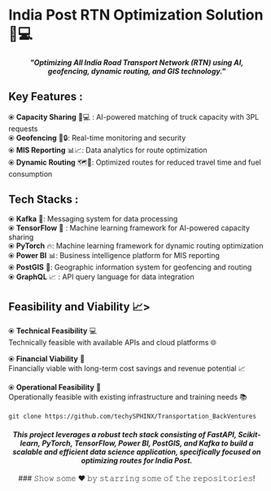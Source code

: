 
# India Post RTN Optimization Solution 🚚💻

<h4 align="center">
  <I>"Optimizing All India Road Transport Network (RTN) using AI, geofencing, dynamic routing, and GIS technology."</I>
</h4>

## Key Features : 

⦿ **Capacity Sharing** 🚚💻 : AI-powered matching of truck capacity with 3PL requests
<br>
⦿ **Geofencing** 📍🔒: Real-time monitoring and security
<br>
⦿ **MIS Reporting** 📊📈: Data analytics for route optimization
<br>
⦿ **Dynamic Routing** 🗺️💨: Optimized routes for reduced travel time and fuel consumption

## Tech Stacks :

⦿ **Kafka** 📱: Messaging system for data processing
<br>
⦿ **TensorFlow** 🤖 : Machine learning framework for AI-powered capacity sharing
<br>
⦿ **PyTorch** 🔥: Machine learning framework for dynamic routing optimization
<br>
⦿ **Power BI** 📊: Business intelligence platform for MIS reporting
<br>
⦿ **PostGIS** 📍: Geographic information system for geofencing and routing
<br>
⦿ **GraphQL** 📈 : API query language for data integration

## Feasibility and Viability 📈>

⦿ **Technical Feasibility** 💻 <br> Technically feasible with available APIs and cloud platforms 🌐

⦿ **Financial Viability** 💸 <br> Financially viable with long-term cost savings and revenue potential 📈

⦿ **Operational Feasibility** 🚧 <br> Operationally feasible with existing infrastructure and training needs 📚
<br>
<br>
`git clone https://github.com/techySPHINX/Transportation_BackVentures`
<br>
<h4 align="center"><I>This project leverages a robust tech stack consisting of FastAPI, Scikit-learn, PyTorch, TensorFlow, Power BI, PostGIS, and Kafka to build a scalable and efficient data science application, specifically focused on optimizing routes for India Post. </I></h4>
<div align="center">
### 𝚂𝚑𝚘𝚠 𝚜𝚘𝚖𝚎 ❤️ 𝚋𝚢 𝚜𝚝𝚊𝚛𝚛𝚒𝚗𝚐 𝚜𝚘𝚖𝚎 𝚘𝚏 𝚝𝚑𝚎 𝚛𝚎𝚙𝚘𝚜𝚒𝚝𝚘𝚛𝚒𝚎𝚜!
</div>


